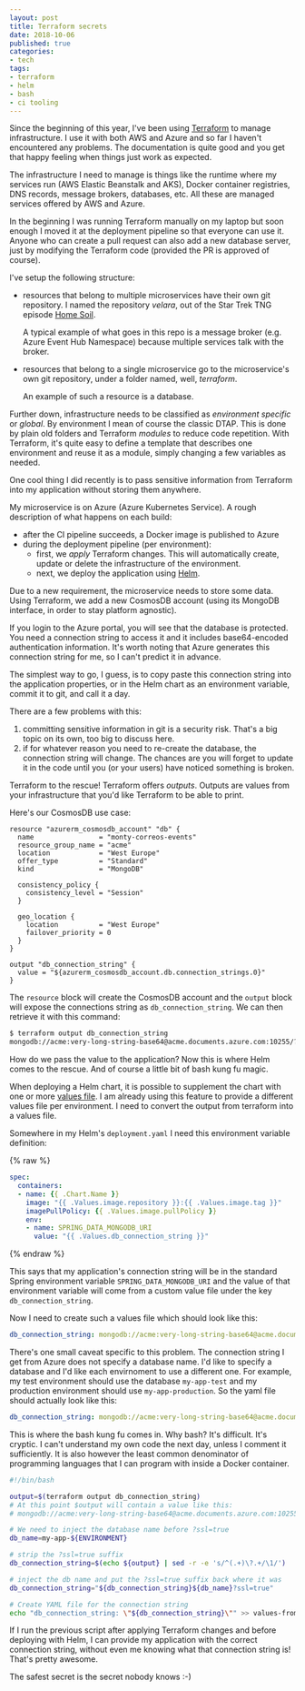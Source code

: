```yaml
---
layout: post
title: Terraform secrets
date: 2018-10-06
published: true
categories:
- tech
tags:
- terraform
- helm
- bash
- ci tooling
---
```

Since the beginning of this year, I've been using [Terraform] to manage
infrastructure. I use it with both AWS and Azure and so far I haven't
encountered any problems. The documentation is quite good and you get that happy
feeling when things just work as expected.

The infrastructure I need to manage is things like the runtime where my services
run (AWS Elastic Beanstalk and AKS), Docker container registries, DNS records,
message brokers, databases, etc. All these are managed services offered by AWS
and Azure.

In the beginning I was running Terraform manually on my laptop but soon enough I
moved it at the deployment pipeline so that everyone can use it. Anyone who can
create a pull request can also add a new database server, just by modifying the
Terraform code (provided the PR is approved of course).

I've setup the following structure:

- resources that belong to multiple microservices have their own git repository.
  I named the repository *velara*, out of the Star Trek TNG episode [Home Soil].

  A typical example of what goes in this repo is a message broker
  (e.g. Azure Event Hub Namespace) because multiple services talk with the
  broker.

- resources that belong to a single microservice go to the microservice's own
  git repository, under a folder named, well, *terraform*.

  An example of such a resource is a database.

Further down, infrastructure needs to be classified as _environment specific_ or
_global_. By environment I mean of course the classic DTAP. This is done by
plain old folders and Terraform *modules* to reduce code repetition. With
Terraform, it's quite easy to define a template that describes one environment
and reuse it as a module, simply changing a few variables as needed.

One cool thing I did recently is to pass sensitive information from Terraform
into my application without storing them anywhere.

My microservice is on Azure (Azure Kubernetes Service). A rough description of
what happens on each build:

- after the CI pipeline succeeds, a Docker image is published to Azure
- during the deployment pipeline (per environment):
  - first, we *apply* Terraform changes. This will automatically create, update
    or delete the infrastructure of the environment.
  - next, we deploy the application using [Helm].

Due to a new requirement, the microservice needs to store some data. Using
Terraform, we add a new CosmosDB account (using its MongoDB interface, in order
to stay platform agnostic).

If you login to the Azure portal, you will see that the database is protected.
You need a connection string to access it and it includes base64-encoded
authentication information. It's worth noting that Azure generates this
connection string for me, so I can't predict it in advance.

The simplest way to go, I guess, is to copy paste this connection string into
the application properties, or in the Helm chart as an environment variable,
commit it to git, and call it a day.

There are a few problems with this:

1. committing sensitive information in git is a security risk. That's a big
   topic on its own, too big to discuss here.
2. if for whatever reason you need to re-create the database, the connection
   string will change. The chances are you will forget to update it in the code
   until you (or your users) have noticed something is broken.

Terraform to the rescue! Terraform offers *outputs*. Outputs are values from
your infrastructure that you'd like Terraform to be able to print.

Here's our CosmosDB use case:

```
resource "azurerm_cosmosdb_account" "db" {
  name                = "monty-correos-events"
  resource_group_name = "acme"
  location            = "West Europe"
  offer_type          = "Standard"
  kind                = "MongoDB"

  consistency_policy {
    consistency_level = "Session"
  }

  geo_location {
    location          = "West Europe"
    failover_priority = 0
  }
}

output "db_connection_string" {
  value = "${azurerm_cosmosdb_account.db.connection_strings.0}"
}
```

The `resource` block will create the CosmosDB account and the `output` block
will expose the connections string as `db_connection_string`. We can then
retrieve it with this command:

```bash
$ terraform output db_connection_string
mongodb://acme:very-long-string-base64@acme.documents.azure.com:10255/?ssl=true
```

How do we pass the value to the application? Now this is where Helm comes to the
rescue. And of course a little bit of bash kung fu magic.

When deploying a Helm chart, it is possible to supplement the chart with one or
more [values file]. I am already using this feature to provide a different
values file per environment. I need to convert the output from terraform into a
values file.

Somewhere in my Helm's `deployment.yaml` I need this environment variable
definition:

{% raw %}
```yaml
spec:
  containers:
  - name: {{ .Chart.Name }}
    image: "{{ .Values.image.repository }}:{{ .Values.image.tag }}"
    imagePullPolicy: {{ .Values.image.pullPolicy }}
    env:
    - name: SPRING_DATA_MONGODB_URI
      value: "{{ .Values.db_connection_string }}"
```
{% endraw %}

This says that my application's connection string will be in the standard
Spring environment variable `SPRING_DATA_MONGODB_URI` and the value of that
environment variable will come from a custom value file under the key
`db_connection_string`.

Now I need to create such a values file which should look like this:

```yaml
db_connection_string: mongodb://acme:very-long-string-base64@acme.documents.azure.com:10255/?ssl=true
```

There's one small caveat specific to this problem. The connection string I get
from Azure does not specify a database name. I'd like to specify a database
and I'd like each envirnoment to use a different one. For example, my test
environment should use the database `my-app-test` and my production environment
should use `my-app-production`. So the yaml file should actually look like this:

```yaml
db_connection_string: mongodb://acme:very-long-string-base64@acme.documents.azure.com:10255/my-app-my-environment?ssl=true
```

This is where the bash kung fu comes in. Why bash? It's difficult. It's cryptic.
I can't understand my own code the next day, unless I comment it sufficiently.
It is also however the least common denominator of programming languages that
I can program with inside a Docker container.

```bash
#!/bin/bash

output=$(terraform output db_connection_string)
# At this point $output will contain a value like this:
# mongodb://acme:very-long-string-base64@acme.documents.azure.com:10255/?ssl=true

# We need to inject the database name before ?ssl=true
db_name=my-app-${ENVIRONMENT}

# strip the ?ssl=true suffix
db_connection_string=$(echo ${output} | sed -r -e 's/^(.+)\?.+/\1/')

# inject the db name and put the ?ssl=true suffix back where it was
db_connection_string="${db_connection_string}${db_name}?ssl=true"

# Create YAML file for the connection string
echo "db_connection_string: \"${db_connection_string}\"" >> values-from-terraform.yaml
```

If I run the previous script after applying Terraform changes and before
deploying with Helm, I can provide my application with the correct connection
string, without even me knowing what that connection string is! That's
pretty awesome.

The safest secret is the secret nobody knows :-)

[Terraform]: https://www.terraform.io/
[Home Soil]: https://en.wikipedia.org/wiki/Home_Soil
[Helm]: https://helm.sh/
[values file]: https://docs.helm.sh/chart_template_guide/#values-files
